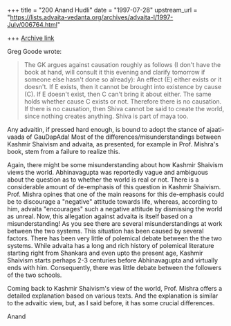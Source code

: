 +++
title = "200 Anand Hudli"
date = "1997-07-28"
upstream_url = "https://lists.advaita-vedanta.org/archives/advaita-l/1997-July/006764.html"

+++
[Archive link](https://lists.advaita-vedanta.org/archives/advaita-l/1997-July/006764.html)

Greg Goode wrote:

>
>The GK argues against causation roughly as follows (I don't have the book
>at hand, will consult it this evening and clarify tomorrow if someone else
>hasn't done so already):  An effect (E) either exists or it doesn't.  If E
>exists, then it cannot be brought into existence by cause (C).  If E
>doesn't exist, then C can't bring it about either.  The same holds whether
>cause C exists or not.  Therefore there is no causation.  If there is no
>causation, then Shiva cannot be said to create the world, since nothing
>creates anything.  Shiva is part of maya too.
>


 Any advaitin, if pressed hard enough, is bound to adopt the stance of
 ajaati-vaada of GauDapAda! Most of the differences/misunderstandings
 between Kashmir Shaivism and advaita, as presented, for example in
 Prof. Mishra's book, stem from a failure to realize this.

 Again, there might be some misunderstanding about how Kashmir Shaivism
 views the world. Abhinavagupta was reportedly vague and ambiguous about
 the question as to whether the world is real or not. There is a considerable
 amount of de-emphasis of this question in Kashmir Shaivism. Prof. Mishra
 opines that one of the main reasons for this de-emphasis could be to
 discourage a "negative" attitude towards life, whereas, according to him,
 advaita "encourages" such a negative attitude by dismissing the world as
 unreal. Now, this allegation against advaita is itself based on a
 misunderstanding! As you see there are several misunderstandings at
 work between the two systems. This situation has been caused by several
 factors. There has been very little of polemical debate between the
 the two systems. While advaita has a long and rich history of polemical
 literature starting right from Shankara and even upto the present age,
 Kashmir Shaivism starts perhaps 2-3 centuries before Abhinavagupta
 and virtually ends with him. Consequently, there was little debate between
 the followers of the two schools.

 Coming back to Kashmir Shaivism's view of the world, Prof. Mishra offers a
 detailed explanation based on various texts. And the explanation is similar
 to the advaitic view, but, as I said before, it has some crucial differences.

 Anand

